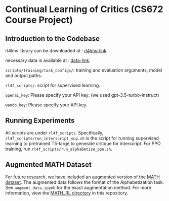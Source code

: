 # Continual Learning of Critics (CS672 Course Project)

## Introduction to the Codebase

rl4lms library can be downloaded at : [rl4lms-link](https://github.com/allenai/RL4LMs).

necessary data is available at : [data-link](https://drive.google.com/drive/folders/1Rl5j7r8RqvOhQUQPRhK8AEoD5-bjAuDI?usp=sharing).

`scripts/training/task_configs/`: training and evaluation arguments, model and output paths.

`rl4f_scripts/`: script for supervised learning.

`openai_key`: Please specify your API key. (we used gpt-3.5-turbo-instruct)

`wandb_key`: Please specify your API key.


## Running Experiments

All scripts are under `rl4f_scripts`. Specifically, `rl4f_scripts/run_interscript_sup.sh` is the script for running supervised learning to pretrained T5-large to generate critique for interscript. For PPO training, run `rl4f_scripts/run_alphabetize_ppo.sh`.

## Augmented MATH Dataset

For future research, we have included an augmented version of the 
[MATH dataset](https://arxiv.org/abs/2103.03874). The augmented data
follows the format of the Alphabetization task. See `augment_data.ipynb`
for the exact augmentation method.
For more information, view the [MATH_RL directory](MATH_RL/) in this repository.
